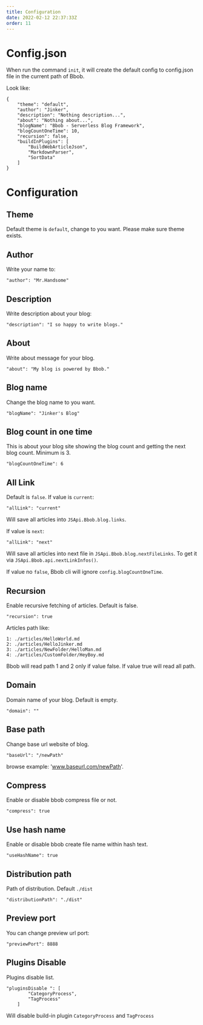 ```yaml
---
title: Configuration
date: 2022-02-12 22:37:33Z
order: 11
---
```

# Config.json
When run the command `init`, it will create the default config to config.json file in the current path of Bbob.

Look like:
```
{
    "theme": "default",
    "author": "Jinker",
    "description": "Nothing description...",
    "about": "Nothing about...",
    "blogName": "Bbob - Serverless Blog Framework",
    "blogCountOneTime": 10,
    "recursion": false,
    "buildInPlugins": [
        "BuildWebArticleJson",
        "MarkdownParser",
        "SortData"
    ]
}
```

# Configuration
## Theme
Default theme is `default`, change to you want. Please make sure theme exists.

## Author
Write your name to:
```
"author": "Mr.Handsome"
```

## Description
Write description about your blog:
```
"description": "I so happy to write blogs."
```

## About
Write about message for your blog.
```
"about": "My blog is powered by Bbob."
```

## Blog name
Change the blog name to you want.
```
"blogName": "Jinker's Blog"
```

## Blog count in one time
This is about your blog site showing the blog count and getting the next blog count. Minimum is 3.
```
"blogCountOneTime": 6
```

## All Link
Default is `false`. If value is `current`:
```
"allLink": "current"
```
Will save all articles into `JSApi.Bbob.blog.links`.

If value is `next`:
```
"allLink": "next"
```
Will save all articles into next file in `JSApi.Bbob.blog.nextFileLinks`. To get it via `JSApi.Bbob.api.nextLinkInfos()`.

If value no `false`, Bbob cli will ignore `config.blogCountOneTime`.

## Recursion
Enable recursive fetching of articles. Default is false.
```
"recursion": true
```

Articles path like:
```
1: ./articles/HelloWorld.md
2: ./articles/HelloJinker.md
3: ./articles/NewFolder/HelloMan.md
4: ./articles/CustomFolder/HeyBoy.md
```
Bbob will read path 1 and 2 only if value false. If value true will read all path.

## Domain
Domain name of your blog. Default is empty.
```
"domain": ""
```

## Base path
Change base url website of blog.
```
"baseUrl": "/newPath"
```
browse example: 'www.baseurl.com/newPath'.

## Compress
Enable or disable bbob compress file or not.
```
"compress": true
```

## Use hash name
Enable or disable bbob create file name within hash text.
```
"useHashName": true
```

## Distribution path
Path of distribution. Default `./dist`
```
"distributionPath": "./dist"
```

## Preview port
You can change preview url port:
```
"previewPort": 8888
```

## Plugins Disable
Plugins disable list.
```
"pluginsDisable ": [
        "CategoryProcess",
        "TagProcess"
    ]
```
Will disable build-in plugin `CategoryProcess` and `TagProcess`